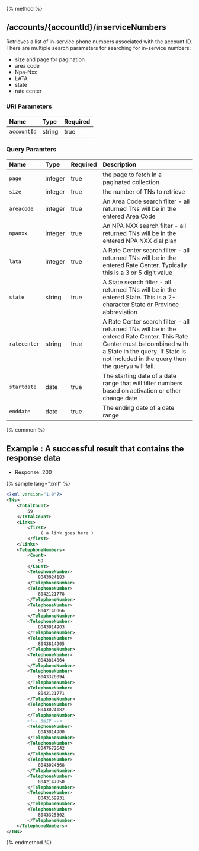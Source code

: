 {% method %}
## /accounts/{accountId}/inserviceNumbers

Retrieves a list of in-service phone numbers associated with the account ID. There are multiple search parameters for searching for in-service numbers:
<ul>
    <li>size and page for pagination</li>
    <li>area code</li>
    <li>Npa-Nxx</li>
    <li>LATA</li>
    <li>state</li>
    <li>rate center</li>
</ul>



### URI Parameters
| Name | Type | Required |
|:-----|:-----|:---------|
| `accountId` | string | true |


### Query Paramters

| Name | Type | Required | Description |
|:-----|:-----|:---------|:------------|
| `page` | integer | true | the page to fetch in a paginated collection |
| `size` | integer | true | the number of TNs to retrieve |
| `areacode` | integer | true | An Area Code search filter - all returned TNs will be in the entered Area Code |
| `npanxx` | integer | true | An NPA NXX search filter - all returned TNs will be in the entered NPA NXX dial plan |
| `lata` | integer | true | A Rate Center search filter - all returned TNs will be in the entered Rate Center.  Typically this is a 3 or 5 digit value |
| `state` | string | true | A State search filter - all returned TNs will be in the entered State.  This is a 2-character State or Province abbreviation |
| `ratecenter` | string | true | A Rate Center search filter - all returned TNs will be in the entered Rate Center.  This Rate Center must be combined with a State in the query.  If State is not included in the query then the queryu will fail. |
| `startdate` | date | true | The starting date of a date range that will filter numbers based on activation or other change date |
| `enddate` | date | true | The ending date of a date range |




{% common %}


## Example : A successful result that contains the response data

* Response: 200

{% sample lang="xml" %}

```xml
<?xml version="1.0"?>
<TNs>
    <TotalCount>
        59
    </TotalCount>
    <Links>
        <first>
             ( a link goes here ) 
        </first>
    </Links>
    <TelephoneNumbers>
        <Count>
            59
        </Count>
        <TelephoneNumber>
            8043024183
        </TelephoneNumber>
        <TelephoneNumber>
            8042121778
        </TelephoneNumber>
        <TelephoneNumber>
            8042146066
        </TelephoneNumber>
        <TelephoneNumber>
            8043814903
        </TelephoneNumber>
        <TelephoneNumber>
            8043814905
        </TelephoneNumber>
        <TelephoneNumber>
            8043814864
        </TelephoneNumber>
        <TelephoneNumber>
            8043326094
        </TelephoneNumber>
        <TelephoneNumber>
            8042121771
        </TelephoneNumber>
        <TelephoneNumber>
            8043024182
        </TelephoneNumber>
        <!-- SNIP -->
        <TelephoneNumber>
            8043814900
        </TelephoneNumber>
        <TelephoneNumber>
            8047672642
        </TelephoneNumber>
        <TelephoneNumber>
            8043024368
        </TelephoneNumber>
        <TelephoneNumber>
            8042147950
        </TelephoneNumber>
        <TelephoneNumber>
            8043169931
        </TelephoneNumber>
        <TelephoneNumber>
            8043325302
        </TelephoneNumber>
    </TelephoneNumbers>
</TNs>
```


{% endmethod %}